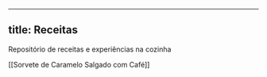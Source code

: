
---
title: Receitas
---

Repositório de receitas e experiências na cozinha

[[Sorvete de Caramelo Salgado com Café]]
